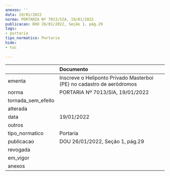 ```yaml
---
anexos: ''
data: 19/01/2022
norma: PORTARIA Nº 7013/SIA, 19/01/2022
publicacao: DOU 26/01/2022, Seção 1, pág.29
tags:
- portaria
tipo_normatico: Portaria
hide: 
- toc 
 
---
```


|                    | Documento                                                             |
|:-------------------|:----------------------------------------------------------------------|
| ementa             | Inscreve o Heliponto Privado Masterboi (PE) no cadastro de aeródromos |
| norma              | PORTARIA Nº 7013/SIA, 19/01/2022                                      |
| tornada_sem_efeito |                                                                       |
| alterada           |                                                                       |
| data               | 19/01/2022                                                            |
| outros             |                                                                       |
| tipo_normatico     | Portaria                                                              |
| publicacao         | DOU 26/01/2022, Seção 1, pág.29                                       |
| revogada           |                                                                       |
| em_vigor           |                                                                       |
| anexos             |                                                                       |